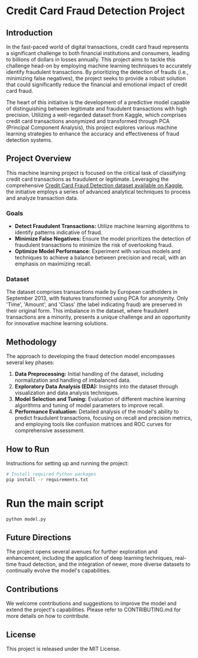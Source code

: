 # Credit Card Fraud Detection Project

## Introduction
In the fast-paced world of digital transactions, credit card fraud represents a significant challenge to both financial institutions and consumers, leading to billions of dollars in losses annually. This project aims to tackle this challenge head-on by employing machine learning techniques to accurately identify fraudulent transactions. By prioritizing the detection of frauds (i.e., minimizing false negatives), the project seeks to provide a robust solution that could significantly reduce the financial and emotional impact of credit card fraud.

The heart of this initiative is the development of a predictive model capable of distinguishing between legitimate and fraudulent transactions with high precision. Utilizing a well-regarded dataset from Kaggle, which comprises credit card transactions anonymized and transformed through PCA (Principal Component Analysis), this project explores various machine learning strategies to enhance the accuracy and effectiveness of fraud detection systems.

## Project Overview
This machine learning project is focused on the critical task of classifying credit card transactions as fraudulent or legitimate. Leveraging the comprehensive [Credit Card Fraud Detection dataset available on Kaggle](https://www.kaggle.com/mlg-ulb/creditcardfraud), the initiative employs a series of advanced analytical techniques to process and analyze transaction data.

### Goals
- **Detect Fraudulent Transactions:** Utilize machine learning algorithms to identify patterns indicative of fraud.
- **Minimize False Negatives:** Ensure the model prioritizes the detection of fraudulent transactions to minimize the risk of overlooking fraud.
- **Optimize Model Performance:** Experiment with various models and techniques to achieve a balance between precision and recall, with an emphasis on maximizing recall.

### Dataset
The dataset comprises transactions made by European cardholders in September 2013, with features transformed using PCA for anonymity. Only 'Time', 'Amount', and 'Class' (the label indicating fraud) are preserved in their original form. This imbalance in the dataset, where fraudulent transactions are a minority, presents a unique challenge and an opportunity for innovative machine learning solutions.

## Methodology
The approach to developing the fraud detection model encompasses several key phases:
1. **Data Preprocessing:** Initial handling of the dataset, including normalization and handling of imbalanced data.
2. **Exploratory Data Analysis (EDA):** Insights into the dataset through visualization and data analysis techniques.
3. **Model Selection and Tuning:** Evaluation of different machine learning algorithms and tuning of model parameters to improve recall.
4. **Performance Evaluation:** Detailed analysis of the model's ability to predict fraudulent transactions, focusing on recall and precision metrics, and employing tools like confusion matrices and ROC curves for comprehensive assessment.

## How to Run
Instructions for setting up and running the project:

```bash
# Install required Python packages
pip install -r requirements.txt
```
# Run the main script
```bash
python model.py
```
## Future Directions
The project opens several avenues for further exploration and enhancement, including the application of deep learning techniques, real-time fraud detection, and the integration of newer, more diverse datasets to continually evolve the model's capabilities.

## Contributions
We welcome contributions and suggestions to improve the model and extend the project's capabilities. Please refer to CONTRIBUTING.md for more details on how to contribute.

## License
This project is released under the MIT License.
